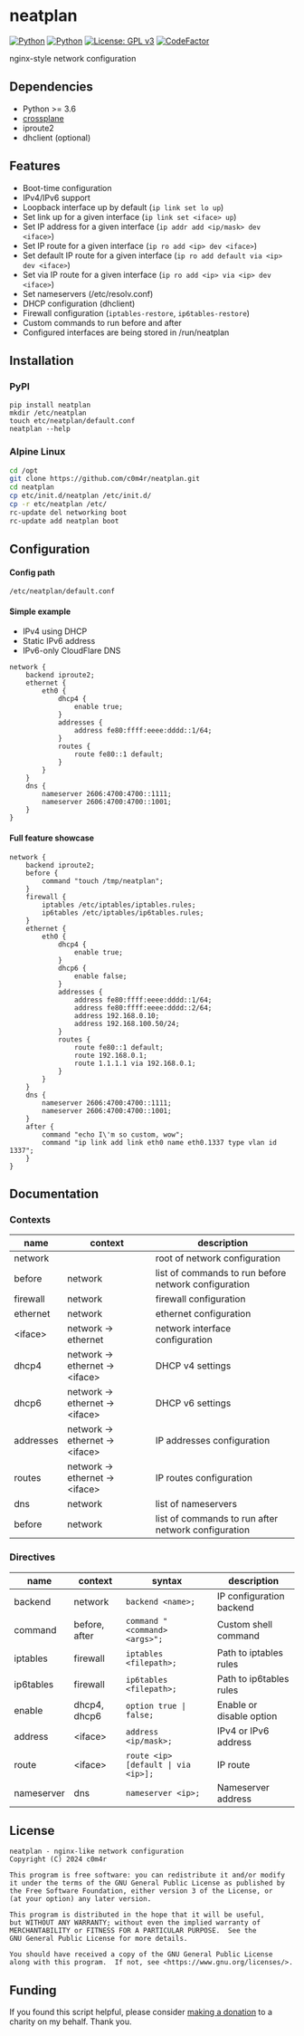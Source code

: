 # neatplan

[![Python](https://img.shields.io/badge/made%20with-python-blue?logo=python&logoColor=ffffff)](https://www.python.org/)
[![Python](https://img.shields.io/badge/pypi-neatplan-blue?logo=pypi&logoColor=ffffff)](https://pypi.org/project/neatplan/)
[![License: GPL v3](https://img.shields.io/badge/License-GPLv3-blue.svg)](https://www.gnu.org/licenses/gpl-3.0)
[![CodeFactor](https://www.codefactor.io/repository/github/c0m4r/neatplan/badge)](https://www.codefactor.io/repository/github/c0m4r/neatplan)

nginx-style network configuration

## Dependencies

* Python >= 3.6
* [crossplane](https://github.com/nginxinc/crossplane)
* iproute2
* dhclient (optional)

## Features

- Boot-time configuration
- IPv4/IPv6 support
- Loopback interface up by default (`ip link set lo up`)
- Set link up for a given interface (`ip link set <iface> up`)
- Set IP address for a given interface (`ip addr add <ip/mask> dev <iface>`)
- Set IP route for a given interface (`ip ro add <ip> dev <iface>`)
- Set default IP route for a given interface (`ip ro add default via <ip> dev <iface>`)
- Set via IP route for a given interface (`ip ro add <ip> via <ip> dev <iface>`)
- Set nameservers (/etc/resolv.conf)
- DHCP configuration (dhclient)
- Firewall configuration (`iptables-restore`, `ip6tables-restore`)
- Custom commands to run before and after
- Configured interfaces are being stored in /run/neatplan

## Installation

### PyPI

```
pip install neatplan
mkdir /etc/neatplan
touch etc/neatplan/default.conf
neatplan --help
```

### Alpine Linux

```bash
cd /opt
git clone https://github.com/c0m4r/neatplan.git
cd neatplan
cp etc/init.d/neatplan /etc/init.d/
cp -r etc/neatplan /etc/
rc-update del networking boot
rc-update add neatplan boot
```

## Configuration

#### Config path

`/etc/neatplan/default.conf`

#### Simple example

* IPv4 using DHCP
* Static IPv6 address
* IPv6-only CloudFlare DNS

```nginx
network {
    backend iproute2;
    ethernet {
        eth0 {
            dhcp4 {
                enable true;
            }
            addresses {
                address fe80:ffff:eeee:dddd::1/64;
            }
            routes {
                route fe80::1 default;
            }
        }
    }
    dns {
        nameserver 2606:4700:4700::1111;
        nameserver 2606:4700:4700::1001;
    }
}
```

#### Full feature showcase

```nginx
network {
    backend iproute2;
    before {
        command "touch /tmp/neatplan";
    }
    firewall {
        iptables /etc/iptables/iptables.rules;
        ip6tables /etc/iptables/ip6tables.rules;
    }
    ethernet {
        eth0 {
            dhcp4 {
                enable true;
            }
            dhcp6 {
                enable false;
            }
            addresses {
                address fe80:ffff:eeee:dddd::1/64;
                address fe80:ffff:eeee:dddd::2/64;
                address 192.168.0.10;
                address 192.168.100.50/24;
            }
            routes {
                route fe80::1 default;
                route 192.168.0.1;
                route 1.1.1.1 via 192.168.0.1;
            }
        }
    }
    dns {
        nameserver 2606:4700:4700::1111;
        nameserver 2606:4700:4700::1001;
    }
    after {
        command "echo I\'m so custom, wow";
        command "ip link add link eth0 name eth0.1337 type vlan id 1337";
    }
}
```

## Documentation

### Contexts

| name | context | description | 
| --- | --- | --- |
| network | | root of network configuration |
| before | network | list of commands to run before network configuration |
| firewall | network | firewall configuration |
| ethernet | network | ethernet configuration |
| \<iface\> | network &rarr; ethernet | network interface configuration |
| dhcp4 | network &rarr; ethernet &rarr; \<iface\> | DHCP v4 settings |
| dhcp6 | network &rarr; ethernet &rarr; \<iface\> | DHCP v6 settings |
| addresses | network &rarr; ethernet &rarr; \<iface\> | IP addresses configuration |
| routes | network &rarr; ethernet &rarr; \<iface\> | IP routes configuration |
| dns | network | list of nameservers |
| before | network | list of commands to run after network configuration |

### Directives

| name | context | syntax | description |
| --- | --- | --- | --- |
| backend | network | `backend <name>;` | IP configuration backend |
| command | before, after | `command "<command> <args>";` | Custom shell command |
| iptables | firewall | `iptables <filepath>;` | Path to iptables rules |
| ip6tables | firewall | `ip6tables <filepath>;` | Path to ip6tables rules |
| enable | dhcp4, dhcp6 | `option true \| false;` | Enable or disable option |
| address | \<iface\> | `address <ip/mask>;` | IPv4 or IPv6 address |
| route | \<iface\> | `route <ip> [default \| via <ip>];` | IP route |
| nameserver | dns | `nameserver <ip>;` | Nameserver address |

## License

```
neatplan - nginx-like network configuration
Copyright (C) 2024 c0m4r

This program is free software: you can redistribute it and/or modify
it under the terms of the GNU General Public License as published by
the Free Software Foundation, either version 3 of the License, or
(at your option) any later version.

This program is distributed in the hope that it will be useful,
but WITHOUT ANY WARRANTY; without even the implied warranty of
MERCHANTABILITY or FITNESS FOR A PARTICULAR PURPOSE.  See the
GNU General Public License for more details.

You should have received a copy of the GNU General Public License
along with this program.  If not, see <https://www.gnu.org/licenses/>.
```

## Funding

If you found this script helpful, please consider [making a donation](https://en.wosp.org.pl/fundacja/jak-wspierac-wosp/wesprzyj-online) to a charity on my behalf. Thank you.
